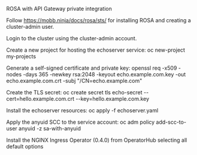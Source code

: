 ROSA with API Gateway private integration

Follow https://mobb.ninja/docs/rosa/sts/ for installing ROSA and creating a cluster-admin user.

Login to the cluster using the cluster-admin account.

Create a new project for hosting the echoserver service:
  oc new-project my-projects

Generate a self-signed certificate and private key:
  openssl req -x509 -nodes -days 365 -newkey rsa:2048 -keyout echo.example.com.key -out echo.example.com.crt -subj "/CN=echo.example.com"
  
Create the TLS secret:
  oc create secret tls echo-secret --cert=hello.example.com.crt --key=hello.example.com.key

Install the echoserver resources:
  oc apply -f echoserver.yaml
  
Apply the anyuid SCC to the service account:
  oc adm policy add-scc-to-user anyuid -z sa-with-anyuid
  
Install the NGINX Ingress Operator (0.4.0) from OperatorHub selecting all default options


